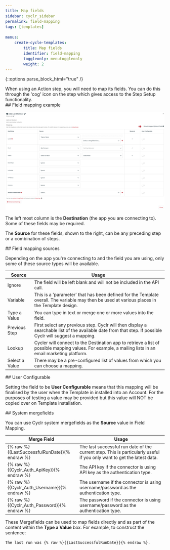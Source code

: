```yaml
---
title: Map fields
sidebar: cyclr_sidebar
permalink: field-mapping
tags: [templates]

menus:
    create-cycle-templates:
        title: Map fields
        identifier: field-mapping
        toggleonly: menutoggleonly
        weight: 2
---
```

{::options parse_block_html="true" /}
<section class="card">
When using an Action step, you will need to map its fields.  You can do this through the 'cog' icon on the step which gives access to the Step Setup functionality.


</section>
<section class="card">
## Field mapping example

![An example of the Step Setup window where you can map fields.](./images/field-mapping-eg.png)

The left most column is the **Destination** (the app you are connecting to). Some of these fields may be required.

The **Source** for these fields, shown to the right, can be any preceding step or a combination of steps.


</section>
<section class="card">
## Field mapping sources

Depending on the app you're connecting to and the field you are using, only some of these source types will be available.

| Source | Usage |
| --- | --- |
| Ignore | The field will be left blank and will not be included in the API call. |
| Variable | This is a 'parameter' that has been defined for the Template overall.  The variable may then be used at various places in the Template design. |
| Type a Value | You can type in text or merge one or more values into the field. |
| Previous Step | First select any previous step.  Cyclr will then display a searchable list of the available date from that step. If possible Cyclr will suggest a mapping. |
| Lookup | Cycler will connect to the Destination app to retrieve a list of possible mapping values. For example, a mailing lists in an email marketing platform. |
| Select a Value | There may be a pre-configured list of values from which you can choose a mapping. |


</section>
<section class="card">
## User Configurable

Setting the field to be **User Configurable** means that this mapping will be finalised by the user when the Template in installed into an Account.  For the purposes of testing a value may be provided but this value will NOT be copied over on Template installation.


</section>
<section class="card">
## System mergefields

You can use Cyclr system mergefields as the **Source** value in Field Mapping.

| Merge Field | Usage |
| --- | --- |
| {% raw %}{{LastSuccessfulRunDate}}{% endraw %} | The last successful run date of the current step. This is particularly useful if you only want to get the latest data. |
| {% raw %}{{Cyclr_Auth_ApiKey}}{% endraw %} | The API key if the connector is using API key as the authentication type. |
| {% raw %}{{Cyclr_Auth_Username}}{% endraw %} | The username if the connector is using username/password as the authentication type. |
| {% raw %}{{Cyclr_Auth_Password}}{% endraw %} |The password if the connector is using username/password as the authentication type.|

These Mergefields can be used to map fields directly and as part of the content within the **Type a Value** box.  For example, to construct the sentence:
```
The last run was {% raw %}{{LastSuccessfulRunDate}}{% endraw %}.
```
</section>
